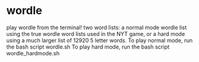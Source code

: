 # wordle
play wordle from the terminal! two word lists: a normal mode wordle list using the true wordle word lists used in the NYT game, or a hard mode using a much larger list of 12920 5 letter words.
To play normal mode, run the bash script wordle.sh
To play hard mode, run the bash script wordle_hardmode.sh
